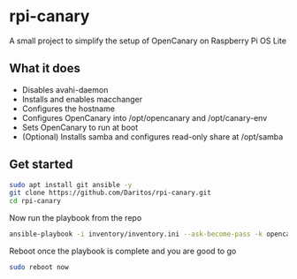 # rpi-canary
A small project to simplify the setup of OpenCanary on Raspberry Pi OS Lite

## What it does

* Disables avahi-daemon
* Installs and enables macchanger
* Configures the hostname
* Configures OpenCanary into /opt/opencanary and /opt/canary-env
* Sets OpenCanary to run at boot
* (Optional) Installs samba and configures read-only share at /opt/samba

## Get started
```bash
sudo apt install git ansible -y
git clone https://github.com/Daritos/rpi-canary.git
cd rpi-canary
```

Now run the playbook from the repo

```bash
ansible-playbook -i inventory/inventory.ini --ask-become-pass -k opencanary_playbook.yml -u <insert_your_username_here>
```

Reboot once the playbook is complete and you are good to go

```bash
sudo reboot now
```